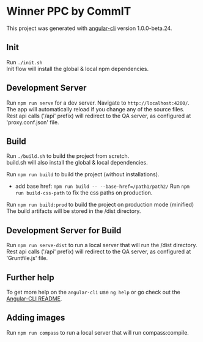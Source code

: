 # Winner PPC by CommIT

This project was generated with [angular-cli](https://github.com/angular/angular-cli) version 1.0.0-beta.24.

## Init   
Run `./init.sh`  
Init flow will install the global & local npm dependencies. 

## Development Server
Run `npm run serve` for a dev server. Navigate to `http://localhost:4200/`. The app will automatically reload if you change any of the source files.   
Rest api calls ('/api' prefix) will redirect to the QA server, as configured at 'proxy.conf.json' file.

## Build

Run `./build.sh` to build the project from scretch.   
build.sh will also install the global & local dependencies.  
   
Run `npm run build` to build the project (without installations).
* add base href: `npm run build -- --base-href=/path1/path2/`
Run `npm run build-css-path` to fix the css paths on production.   
  
Run `npm run build:prod` to build the project on production mode (minified)  
The build artifacts will be stored in the /dist directory.
  
## Development Server for Build  
   
Run `npm run serve-dist` to run a local server that will run the /dist directory.  
Rest api calls ('/api' prefix) will redirect to the QA server, as configured at 'Gruntfile.js' file.

## Further help

To get more help on the `angular-cli` use `ng help` or go check out the [Angular-CLI README](https://github.com/angular/angular-cli/blob/master/README.md).

## Adding images

Run `npm run compass` to run a local server that will run compass:compile.
